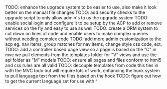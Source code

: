 TODO: enhance the upgrade system to be easier to use, also make it look better on the manual file changes
TODO: add security checks to the upgrade script to only allow admin's to us the upgrade system
TODO: enable social login and configure it to be setup by the ACP to add or remove services on the fly and easy to use as well
TODO: create a ORM system to cut down on lines of code and enable users to make complex queries without needing complex code
TODO: add more admin customization to the acp eg. nav items, group matches for nav items, change style css code, ect.
TODO: add a controller based page view so a page is based on the "C" in mvc we pull elements from the templates folder for 
    "V" views and use the api folder as "M" models
TODO: ensure all pages and files conform to html5 and css rules are all valid
TODO: decouple templates from code this ties in with the MVC todo but will require lots of work, enhancing the hook system to
    pull language text from the files based on the hook
TODO: figure out how to get the current language set for use with ^
